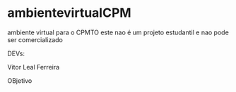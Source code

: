 # ambientevirtualCPM

ambiente virtual para o CPMTO
este nao é um projeto estudantil e nao pode ser comercializado

DEVs:

Vitor Leal Ferreira

OBjetivo